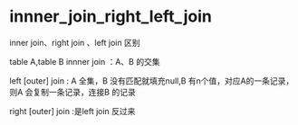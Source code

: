 # innner_join_right_left_join
inner join、right join 、left join 区别

table A,table B
 innner join ：A、B 的交集
 
 
 left [outer] join : A 全集，B 没有匹配就填充null,B 有n个值，对应A的一条记录，则A 会复制一条记录，连接B 的记录
 
 
 right [outer] join :是left join 反过来
